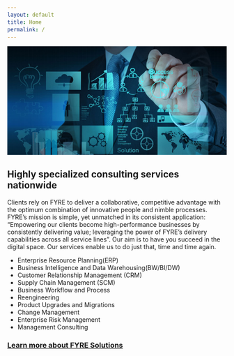 ```yaml
---
layout: default
title: Home
permalink: /
---
```


![Header](images/Company-Profile01.jpg "Fyre Solutions")

## Highly specialized consulting services nationwide

Clients rely on FYRE to deliver a collaborative, competitive advantage with the optimum combination of innovative people and nimble processes. FYRE’s mission is simple, yet unmatched in its consistent application: “Empowering our clients become high-performance businesses by consistently delivering value; leveraging the power of FYRE’s delivery capabilities across all service lines”. Our aim is to have you succeed in the digital space. Our services enable us to do just that, time and time again.

* Enterprise Resource Planning(ERP)	
* Business Intelligence and Data Warehousing(BW/BI/DW)
* Customer Relationship Management (CRM)
* Supply Chain Management (SCM)
* Business Workflow and Process
* Reengineering
* Product Upgrades and Migrations
* Change Management
* Enterprise Risk Management
* Management Consulting


### [Learn more about FYRE Solutions](/about)
